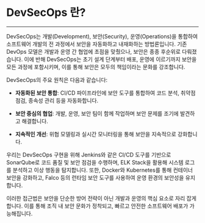 # DevSecOps 란?
---

DevSecOps는 개발(Development), 보안(Security), 운영(Operations)을 통합하여 소프트웨어 개발의 전 과정에서 보안을 자동화하고 내재화하는 방법론입니다. 기존 DevOps 모델은 개발과 운영 간 협업에 초점을 맞췄으나, 보안은 종종 후순위로 다뤄졌습니다. 이에 반해 DevSecOps는 초기 설계 단계부터 배포, 운영에 이르기까지 보안을 모든 과정에 포함시키며, 이를 통해 보안은 모두의 책임이라는 문화를 강조합니다.

DevSecOps의 주요 원칙은 다음과 같습니다:

- **자동화된 보안 통합**: CI/CD 파이프라인에 보안 도구를 통합하여 코드 분석, 취약점 점검, 종속성 관리 등을 자동화합니다.

- **보안 중심의 협업**: 개발, 운영, 보안 팀이 함께 작업하며 보안 문제를 조기에 발견하고 해결합니다.

- **지속적인 개선**: 위협 모델링과 실시간 모니터링을 통해 보안을 지속적으로 강화합니다.


우리는 DevSecOps 구현을 위해 Jenkins와 같은 CI/CD 도구를 기반으로 SonarQube로 코드 품질 및 보안 점검을 수행하며, ELK Stack을 활용해 시스템 로그를 분석하고 이상 행동을 탐지합니다. 또한, Docker와 Kubernetes를 통해 컨테이너 보안을 강화하고, Falco 등의 런타임 보안 도구를 사용하여 운영 환경의 보안성을 유지합니다.

이러한 접근법은 보안을 단순한 방어 전략이 아닌 개발과 운영의 핵심 요소로 자리 잡게 합니다. 이를 통해 조직 내 보안 문화가 정착되고, 빠르고 안전한 소프트웨어 배포가 가능해집니다.
